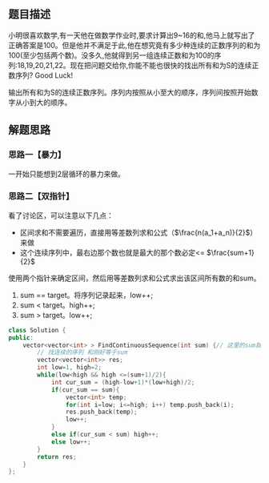 ## 题目描述

小明很喜欢数学,有一天他在做数学作业时,要求计算出9~16的和,他马上就写出了正确答案是100。但是他并不满足于此,他在想究竟有多少种连续的正数序列的和为100(至少包括两个数)。没多久,他就得到另一组连续正数和为100的序列:18,19,20,21,22。现在把问题交给你,你能不能也很快的找出所有和为S的连续正数序列? Good Luck!

输出所有和为S的连续正数序列。序列内按照从小至大的顺序，序列间按照开始数字从小到大的顺序。

## 解题思路

### 思路一【暴力】

一开始只能想到2层循环的暴力来做。

### 思路二【双指针】

看了讨论区，可以注意以下几点：

* 区间求和不需要遍历，直接用等差数列求和公式（$\frac{n(a_1+a_n)}{2}$）来做
* 这个连续序列中，最右边那个数也就是最大的那个数必定<= $\frac{sum+1}{2}$

使用两个指针来确定区间，然后用等差数列求和公式求出该区间所有数的和sum。

1. sum == target。将序列记录起来，low++;
2. sum < target。high++;
3. sum > target。low++;

```cpp
class Solution {
public:
    vector<vector<int> > FindContinuousSequence(int sum) {// 这里的sum就是 上面分析中的target
        // 找连续的序列 和刚好等于sum
        vector<vector<int>> res;
        int low=1, high=2;
        while(low<high && high <=(sum+1)/2){
            int cur_sum = (high-low+1)*(low+high)/2;
            if(cur_sum == sum){
                vector<int> temp;
                for(int i=low; i<=high; i++) temp.push_back(i);
                res.push_back(temp);
                low++;
            }
            else if(cur_sum < sum) high++;
            else low++;
        }
        return res;
    }
};
```


